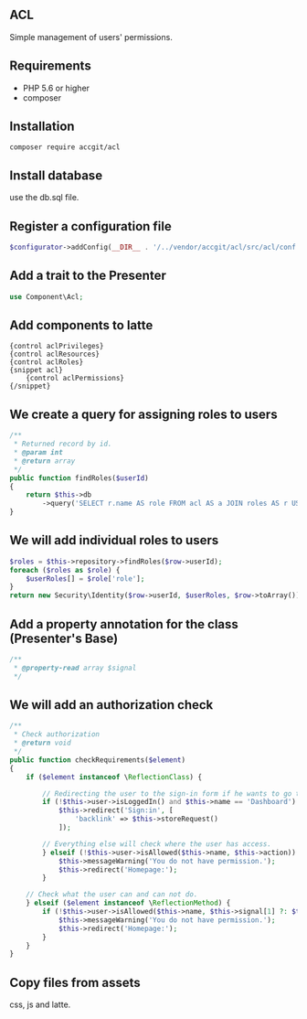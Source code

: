 
## ACL

Simple management of users' permissions.

## Requirements

- PHP 5.6 or higher
- composer

## Installation

```
composer require accgit/acl
```

## Install database

use the db.sql file.

## Register a configuration file

```php
$configurator->addConfig(__DIR__ . '/../vendor/accgit/acl/src/acl/conf.neon');
```

## Add a trait to the Presenter

```php
use Component\Acl;
```

## Add components to latte

```phtml
{control aclPrivileges}
{control aclResources}
{control aclRoles}
{snippet acl}
	{control aclPermissions}
{/snippet}
```

## We create a query for assigning roles to users

```php
/**
 * Returned record by id.
 * @param int
 * @return array
 */
public function findRoles($userId)
{
	return $this->db
		->query('SELECT r.name AS role FROM acl AS a JOIN roles AS r USING (roleId) WHERE a.userId = ?', $userId);
}
```

## We will add individual roles to users

```php
$roles = $this->repository->findRoles($row->userId);
foreach ($roles as $role) {
	$userRoles[] = $role['role'];
}
return new Security\Identity($row->userId, $userRoles, $row->toArray());
```

## Add a property annotation for the class (Presenter's Base)

```php
/**
 * @property-read array $signal
 */
```

## We will add an authorization check

```php
/**
 * Check authorization
 * @return void
 */
public function checkRequirements($element)
{
	if ($element instanceof \ReflectionClass) {

		// Redirecting the user to the sign-in form if he wants to go to the administration.
		if (!$this->user->isLoggedIn() and $this->name == 'Dashboard') {
			$this->redirect('Sign:in', [
				'backlink' => $this->storeRequest()
			]);

		// Everything else will check where the user has access.
		} elseif (!$this->user->isAllowed($this->name, $this->action)) {
			$this->messageWarning('You do not have permission.');
			$this->redirect('Homepage:');
		}

	// Check what the user can and can not do.
	} elseif ($element instanceof \ReflectionMethod) {
		if (!$this->user->isAllowed($this->name, $this->signal[1] ?: $this->action)) {
			$this->messageWarning('You do not have permission.');
			$this->redirect('Homepage:');
		}
	}
}
```

## Copy files from assets

css, js and latte.